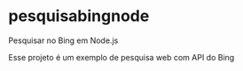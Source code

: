 # pesquisabingnode
Pesquisar no Bing em Node.js

Esse projeto é um exemplo de pesquisa web com API do Bing
